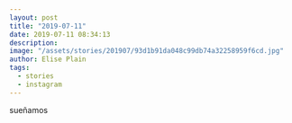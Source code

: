 ```yaml
---
layout: post
title: "2019-07-11"
date: 2019-07-11 08:34:13
description: 
image: "/assets/stories/201907/93d1b91da048c99db74a32258959f6cd.jpg"
author: Elise Plain
tags: 
  - stories
  - instagram
---
```


sueñamos
<p></p>
